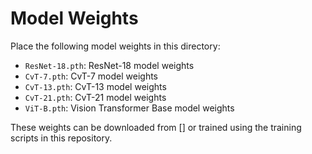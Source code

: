 # Model Weights

Place the following model weights in this directory:

- `ResNet-18.pth`: ResNet-18 model weights
- `CvT-7.pth`: CvT-7 model weights  
- `CvT-13.pth`: CvT-13 model weights
- `CvT-21.pth`: CvT-21 model weights
- `ViT-B.pth`: Vision Transformer Base model weights

These weights can be downloaded from [] or trained using the training scripts in this repository.